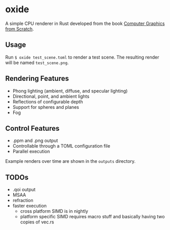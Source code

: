 # oxide

A simple CPU renderer in Rust developed from the book [Computer Graphics from Scratch](https://gabrielgambetta.com/computer-graphics-from-scratch).

## Usage
Run `$ oxide test_scene.toml` to render a test scene. The resulting render will be named `test_scene.png`.

## Rendering Features
- Phong lighting (ambient, diffuse, and specular lighting)
- Directional, point, and ambient lights
- Reflections of configurable depth
- Support for spheres and planes
- Fog

## Control Features
- .ppm and .png output
- Controllable through a TOML configuration file
- Parallel execution

Example renders over time are shown in the `outputs` directory.

## TODOs
- .qoi output
- MSAA
- refraction
- faster execution
  - cross platform SIMD is in nightly
  - platform specific SIMD requires macro stuff and basically having two copies of vec.rs
